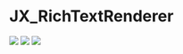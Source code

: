# JX_RichTextRenderer

![](https://img.shields.io/github/license/mashape/apistatus.svg) ![](https://img.shields.io/badge/platform-iOS-lightgrey.svg) ![](https://img.shields.io/badge/iOS-8.0%2B-blue.svg)
